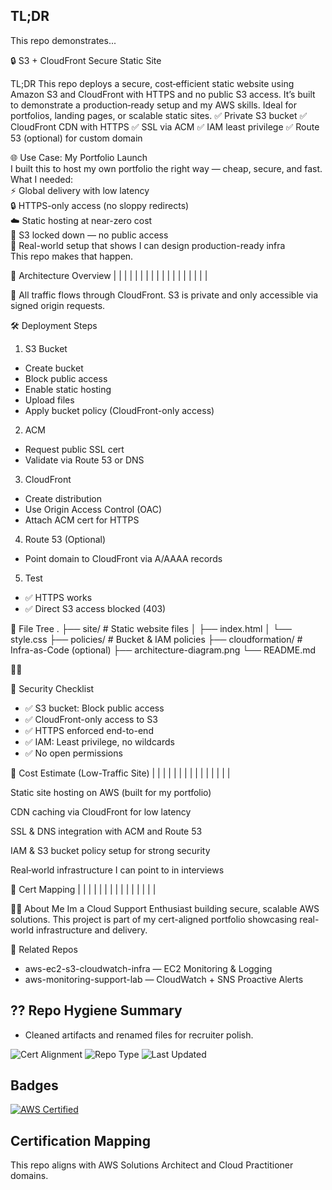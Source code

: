 ## TL;DR
This repo demonstrates...


🔒 S3 + CloudFront Secure Static Site
  
TL;DR This repo deploys a secure, cost‑efficient static website using Amazon S3 and CloudFront with HTTPS and no public S3 access. It’s built to demonstrate a production‑ready setup and my AWS skills. Ideal for portfolios, landing pages, or scalable static sites.
✅ Private S3 bucket
✅ CloudFront CDN with HTTPS
✅ SSL via ACM
✅ IAM least privilege
✅ Route 53 (optional) for custom domain

🌐 Use Case: My Portfolio Launch  
I built this to host my own portfolio the right way — cheap, secure, and fast.  
What I needed:  
⚡ Global delivery with low latency  
🔒 HTTPS-only access (no sloppy redirects)  
☁️ Static hosting at near-zero cost  
🚫 S3 locked down — no public access  
🧠 Real-world setup that shows I can design production-ready infra  
This repo makes that happen.


🧱 Architecture Overview
|  |  | 
|  |  | 
|  |  | 
|  |  | 
|  |  | 
|  |  | 


📌 All traffic flows through CloudFront. S3 is private and only accessible via signed origin requests.

🛠️ Deployment Steps
1. S3 Bucket
- Create bucket
- Block public access
- Enable static hosting
- Upload files
- Apply bucket policy (CloudFront-only access)
2. ACM
- Request public SSL cert
- Validate via Route 53 or DNS
3. CloudFront
- Create distribution
- Use Origin Access Control (OAC)
- Attach ACM cert for HTTPS
4. Route 53 (Optional)
- Point domain to CloudFront via A/AAAA records
5. Test
- ✅ HTTPS works
- ✅ Direct S3 access blocked (403)

📁 File Tree
.
├── site/                  # Static website files
│   ├── index.html
│   └── style.css
├── policies/              # Bucket & IAM policies
├── cloudformation/        # Infra-as-Code (optional)
├── architecture-diagram.png
└── README.md



🔐 Security Checklist
- ✅ S3 bucket: Block public access
- ✅ CloudFront-only access to S3
- ✅ HTTPS enforced end-to-end
- ✅ IAM: Least privilege, no wildcards
- ✅ No open permissions

💸 Cost Estimate (Low-Traffic Site)
|  |  | 
|  |  | 
|  |  | 
|  |  | 
|  |  | 


Static site hosting on AWS (built for my portfolio)

CDN caching via CloudFront for low latency

SSL & DNS integration with ACM and Route 53

IAM & S3 bucket policy setup for strong security

Real‑world infrastructure I can point to in interviews



🧭 Cert Mapping
|  |  | 
|  |  | 
|  |  | 
|  |  | 
|  |  | 



🧑‍💻 About Me
Im a Cloud Support Enthusiast building secure, scalable AWS solutions. This project is part of my cert-aligned portfolio showcasing real-world infrastructure and delivery.

🔗 Related Repos
- aws-ec2-s3-cloudwatch-infra — EC2 Monitoring & Logging
- aws-monitoring-support-lab — CloudWatch + SNS Proactive Alerts

## ?? Repo Hygiene Summary
- Cleaned artifacts and renamed files for recruiter polish.


<!-- Badges -->
![Cert Alignment](https://img.shields.io/badge/cert-AWS-blue)
![Repo Type](https://img.shields.io/badge/type-Infrastructure-green)
![Last Updated](https://img.shields.io/badge/updated-2025--09--30-orange)


## Badges
[![AWS Certified](https://img.shields.io/badge/AWS-Certified-blue)](https://aws.amazon.com/certification/)

## Certification Mapping
This repo aligns with AWS Solutions Architect and Cloud Practitioner domains.
